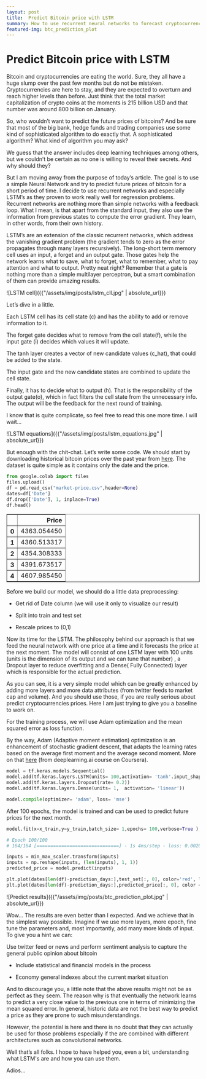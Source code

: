```yaml
---
layout: post
title:  Predict Bitcoin price with LSTM
summary: How to use recurrent neural networks to forecast cryptocurrencies price 
featured-img: btc_prediction_plot
---
```


# Predict Bitcoin price with LSTM

Bitcoin and cryptocurrencies are eating the world. Sure, they all have a huge
slump over the past few months but do not be mistaken. Cryptocurrencies are here
to stay, and they are expected to overturn and reach higher levels than before.
Just think that the total market capitalization of crypto coins at the moments
is 215 billion USD and that number was around 800 billion on January.

So, who wouldn’t want to predict the future prices of bitcoins? And be sure that
most of the big bank, hedge funds and trading companies use some kind of
sophisticated algorithm to do exactly that. A sophisticated algorithm? What kind
of algorithm you may ask?

We guess that the answer includes deep learning techniques among others, but we
couldn’t be certain as no one is willing to reveal their secrets. And why should
they?

But I am moving away from the purpose of today’s article. The goal is to use a
simple Neural Network and try to predict future prices of bitcoin for a short
period of time. I decide to use recurrent networks and especially LSTM’s as they
proven to work really well for regression problems. Recurrent networks are
nothing more than simple networks with a feedback loop. What I mean, is that
apart from the standard input, they also use the information from previous states 
to compute the error gradient. They learn, in other words, from their own
history.

LSTM’s are an extension of the classic recurrent networks, which address the
vanishing gradient problem (the gradient tends to zero as the error propagates
through many layers recursively). The long-short term memory cell uses an input,
a forget and an output gate. Those gates help the network learns what to save,
what to forget, what to remember, what to pay attention and what to output.
Pretty neat right? Remember that a gate is nothing more than a simple multilayer
perceptron, but a smart combination of them can provide amazing results.

![LSTM cell]({{"/assets/img/posts/lstm_cll.jpg" | absolute_url}})

Let’s dive in a little.

Each LSTM cell has its cell state (c) and has the ability to add or remove information to it. 

The forget gate decides what to remove from the cell state(f), while the input gate (i) decides which values it will update. 

The tanh layer creates a vector of new candidate values (c_hat), that could be added to the state.

The input gate and the new candidate states are combined to update the cell state. 

Finally, it has to decide what to output (h). That is the responsibility of the output gate(o), which in fact filters the cell state from the unnecessary info. The output will be the feedback for the next round of training.

I know that is quite complicate, so feel free to read this one more time. I will wait…


![LSTM equations]({{"/assets/img/posts/lstm_equations.jpg" | absolute_url}})



But enough with the chit-chat. Let’s write some code. We should start by
downloading historical bitcoin prices over the past year from
[here](https://www.blockchain.com/charts/market-price?timespan=all). The dataset
is quite simple as it contains only the date and the price.

```python
from google.colab import files
files.upload()
df = pd.read_csv("market-price.csv",header=None)
dates=df['Date']
df.drop(['Date'], 1, inplace=True)
df.head()
```
<div>
<style scoped>
    .dataframe tbody tr th:only-of-type {
        vertical-align: middle;
    }

    .dataframe tbody tr th {
        vertical-align: top;
    }

    .dataframe thead th {
        text-align: right;
    }
</style>
<table border="1" class="dataframe">
  <thead>
    <tr style="text-align: right;">
      <th></th>
      <th>Price</th>
    </tr>
  </thead>
  <tbody>
    <tr>
      <th>0</th>
      <td>4363.054450</td>
    </tr>
    <tr>
      <th>1</th>
      <td>4360.513317</td>
    </tr>
    <tr>
      <th>2</th>
      <td>4354.308333</td>
    </tr>
    <tr>
      <th>3</th>
      <td>4391.673517</td>
    </tr>
    <tr>
      <th>4</th>
      <td>4607.985450</td>
    </tr>
  </tbody>
</table>
</div>




Before we build our model, we should do a little data preprocessing:

-   Get rid of Date column (we will use it only to visualize our result)

-   Split into train and test set

-   Rescale prices to (0,1)

Now its time for the LSTM. The philosophy behind our approach is that we
feed the neural network with one price at a time and it forecasts the price
at the next moment. The model will consist of one LSTM layer with 100 units
(units is the dimension of its output and we can tune that number) , a
Dropout layer to reduce overfitting and a Dense( Fully Connected) layer
which is responsible for the actual prediction.

As you can see, it is a very simple model which can be greatly enhanced by
adding more layers and more data attributes (from twitter feeds to market
cap and volume). And you should use those, if you are really serious about
predict cryptocurrencies prices. Here I am just trying to give you a
baseline to work on.

For the training process, we will use Adam optimization and the mean squared
error as loss function.

By the way, Adam (Adaptive moment estimation) optimization is an enhancement
of stochastic gradient descent, that adapts the learning rates based on the
average first moment and the average second moment. More on that
[here](https://www.coursera.org/lecture/deep-neural-network/adam-optimization-algorithm-w9VCZ)
(from deeplearning.ai course on Coursera).

```python
model = tf.keras.models.Sequential()
model.add(tf.keras.layers.LSTM(units= 100,activation= 'tanh'.input_shape=(None, 1)))
model.add(tf.keras.layers.Dropout(rate= 0.2))
model.add(tf.keras.layers.Dense(units= 1,  activation= 'linear'))

model.compile(optimizer= 'adam', loss= 'mse')
```

After 100 epochs, the model is trained and can be used to predict future
prices for the next month.

```python
model.fit(x=x_train,y=y_train,batch_size= 1,epochs= 100,verbose=True );

# Epoch 100/100
# 164/164 [==============================] - 1s 4ms/step - loss: 0.0020

inputs = min_max_scaler.transform(inputs)
inputs = np.reshape(inputs, (len(inputs), 1, 1))
predicted_price = model.predict(inputs)

plt.plot(dates[len(df)-prediction_days:],test_set[:, 0], color='red', label='Real BTC Price')
plt.plot(dates[len(df)-prediction_days:],predicted_price[:, 0], color = 'blue', label = 'Predicted BTC Price')

```

![Predict results]({{"/assets/img/posts/btc_prediction_plot.jpg" | absolute_url}})


Wow… The results are even better than I expected. And we achieve that in the
simplest way possible. Imagine if we use more layers, more epoch, fine tune
the parameters and, most importantly, add many more kinds of input. To give
you a hint we can:

Use twitter feed or news and perform sentiment analysis to capture the
general public opinion about bitcoin

-   Include statistical and financial models in the process

-   Economy general indexes about the current market situation

And to discourage you, a little note that the above results might not be as
perfect as they seem. The reason why is that eventually the network learns
to predict a very close value to the previous one in terms of minimizing the
mean squared error. In general, historic data are not the best way to
predict a price as they are prone to such misunderstandings.

However, the potential is here and there is no doubt that they can actually
be used for those problems especially if the are combined with different
architectures such as convolutional networks.

Well that’s all folks. I hope to have helped you, even a bit, understanding
what LSTM's are and how you can use them.

Adios…
